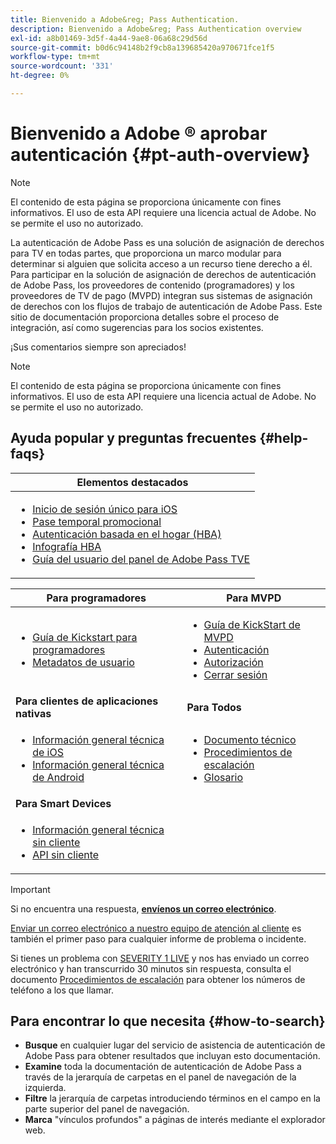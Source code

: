 ```yaml
---
title: Bienvenido a Adobe&reg; Pass Authentication.
description: Bienvenido a Adobe&reg; Pass Authentication overview
exl-id: a8b01469-3d5f-4a44-9ae8-06a68c29d56d
source-git-commit: b0d6c94148b2f9cb8a139685420a970671fce1f5
workflow-type: tm+mt
source-wordcount: '331'
ht-degree: 0%

---
```


# Bienvenido a Adobe ® aprobar autenticación {#pt-auth-overview}

>[!NOTE]
>
>El contenido de esta página se proporciona únicamente con fines informativos. El uso de esta API requiere una licencia actual de Adobe. No se permite el uso no autorizado.

La autenticación de Adobe Pass es una solución de asignación de derechos para TV en todas partes, que proporciona un marco modular para determinar si alguien que solicita acceso a un recurso tiene derecho a él. Para participar en la solución de asignación de derechos de autenticación de Adobe Pass, los proveedores de contenido (programadores) y los proveedores de TV de pago (MVPD) integran sus sistemas de asignación de derechos con los flujos de trabajo de autenticación de Adobe Pass. Este sitio de documentación proporciona detalles sobre el proceso de integración, así como sugerencias para los socios existentes.

¡Sus comentarios siempre son apreciados!

>[!NOTE]
>
>El contenido de esta página se proporciona únicamente con fines informativos. El uso de esta API requiere una licencia actual de Adobe. No se permite el uso no autorizado.

## Ayuda popular y preguntas frecuentes {#help-faqs}

| **Elementos destacados** |
|------------------------------------------------------------------------------------------------------------------------------------------------------------------------------------------------------------------------------------------------------------------------------------------------------------------------------------------------------------------------------------------------------------------------------------------------------------------------------------------------------------------------------------------------------------------------------------------------------------------------------------------------------------------------------------------------|
| <ul><li>[Inicio de sesión único para iOS](/help/authentication/integration-guide-programmers/features-standard/sso-access/partner-sso/apple-sso/apple-sso-overview.md)</li><li>[Pase temporal promocional](/help/authentication/integration-guide-programmers/features-premium/temporary-access/promotional-temp-pass.md)</li><li>[Autenticación basada en el hogar (HBA)](/help/authentication/integration-guide-programmers/features-standard/hba-access/home-based-authn-tve.md)</li><li>[Infografía HBA](https://dzf8vqv24eqhg.cloudfront.net/userfiles/258/326/ckfinder/files/AdobeNewsletterHBA.pdf)</li><li>[Guía del usuario del panel de Adobe Pass TVE](/help/authentication/user-guide-tve-dashboard/tve-dashboard-overview.md)</li></ul> |

| **Para programadores** | **Para MVPD** |
|--------------------------------------------------------------------------------------------------------------------------------------------------------------------------------------------------------------------------------------------------------------------------------|-----------------------------------------------------------------------------------------------------------------------------------------------------------------------------------------------------------------------------------------------------------------------------------------------------------------------------------------------------------------------|
| <ul><li>[Guía de Kickstart para programadores](/help/authentication/kickstart/programmer-kickstart-guide.md)</li><li>[Metadatos de usuario](/help/authentication/integration-guide-programmers/legacy/rest-api-v1/apis/user-metadata.md)</li></ul> | <ul><li>[Guía de KickStart de MVPD](/help/authentication/kickstart/mvpd-kickstart-guide.md)</li><li>[Autenticación](/help/authentication/integration-guide-mvpds/authn-usecase.md)</li><li>[Autorización](/help/authentication/integration-guide-mvpds/authz-usecase.md)</li><li>[Cerrar sesión](/help/authentication/integration-guide-mvpds/usecase-mvpd-logout.md)</li></ul> |
| **Para clientes de aplicaciones nativas** | **Para Todos** |
| <ul><li>[Información general técnica de iOS](/help/authentication/integration-guide-programmers/legacy/sdks/ios-tvos-sdk/iostvos-sdk-overview.md)</li><li>[Información general técnica de Android](/help/authentication/integration-guide-programmers/legacy/sdks/android-sdk/android-sdk-overview.md)</li></ul> | <ul><li>[Documento técnico](/help/authentication/kickstart/technical-paper.md)</li><li>[Procedimientos de escalación](/help/authentication/kickstart/escalation-procedures.md)</li><li>[Glosario](/help/authentication/kickstart/glossary.md)</li></ul> |
| **Para Smart Devices** |                                                                                                                                                                                                                                                                                                                                                                       |
| <ul><li>[Información general técnica sin cliente](/help/authentication/integration-guide-programmers/legacy/rest-api-v1/rest-api-overview.md)</li><li>[API sin cliente](/help/authentication/integration-guide-programmers/legacy/rest-api-v1/rest-api-reference.md)</li></ul> |                                                                                                                                                                                                                                                                                                                                                                       |

>[!IMPORTANT]
>
>Si no encuentra una respuesta, [**envíenos un correo electrónico**](mailto:tve-support@adobe.com).
>
>[Enviar un correo electrónico a nuestro equipo de atención al cliente](mailto:tve-support@adobe.com) es también el primer paso para cualquier informe de problema o incidente.
>
>Si tienes un problema con [SEVERITY 1 LIVE](/help/authentication/kickstart/escalation-procedures.md) y nos has enviado un correo electrónico y han transcurrido 30 minutos sin respuesta, consulta el documento [Procedimientos de escalación](/help/authentication/kickstart/escalation-procedures.md) para obtener los números de teléfono a los que llamar.
>


## Para encontrar lo que necesita {#how-to-search}

* **Busque** en cualquier lugar del servicio de asistencia de autenticación de Adobe Pass para obtener resultados que incluyan esto
documentación.
* **Examine** toda la documentación de autenticación de Adobe Pass a través de la jerarquía de carpetas en el panel de navegación de la izquierda.
* **Filtre** la jerarquía de carpetas introduciendo términos en el campo en la parte superior del panel de navegación.
* **Marca** &quot;vínculos profundos&quot; a páginas de interés mediante el explorador web.
